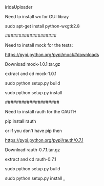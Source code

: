 iridaUploader


Need to install wx for GUI libray

sudo apt-get install python-wxgtk2.8

###################

Need to install mock for the tests:

https://pypi.python.org/pypi/mock#downloads

Download mock-1.0.1.tar.gz

extract and cd mock-1.0.1

sudo python setup.py build

sudo python setup.py install

####################

Need to install rauth for the OAUTH

pip install rauth

or if you don't have pip then

https://pypi.python.org/pypi/rauth/0.7.1

Download rauth-0.7.1.tar.gz

extract and cd rauth-0.7.1

sudo python setup.py build

sudo python setup.py install
_
